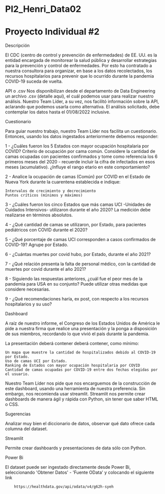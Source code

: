 # PI2_Henri_Data02

# Proyecto Individual #2

 Descripción

  El CDC (centro de control y prevención de enfermedades) de EE. UU. es la entidad encargada de monitorear la salud pública y desarrollar estrategias para la         prevención y control de enfermedades. Por esto ha contratado a nuestra consultora para organizar, en base a los datos recolectados, los recursos hospitalarios       para   prevenir que lo ocurrido durante la pandemia COVID-19 suceda de vuelta.

API o .csv
  Nos disponibilizan desde el departamento de Data Engineering un archivo .csv (detalle aquí), el cuál podemos usar para realizar nuestro análisis. Nuestro Team
  Líder, a su vez, nos facilitó información sobre la API, aclarando que podemos usarla como alternativa. El análisis solicitado, debe contemplar los datos hasta el   01/08/2022 inclusive.

Cuestionario

  Para guiar nuestro trabajo, nuestro Team Líder nos facilita un cuestionario. Entonces, usando los datos ingestados anteriormente debemos responder:

  1 - ¿Cuáles fueron los 5 Estados con mayor ocupación hospitalaria por COVID? Criterio de ocupación por cama común. Considere la cantidad de camas ocupadas con
  pacientes confirmados y tome como referencia los 6 primeros meses del 2020 - recuerde incluir la cifra de infectados en esos meses (acumulativo). ¿Influye el
  rango etario en este comportamiento?

  2 - Analice la ocupación de camas (Común) por COVID en el Estado de Nueva York durante la cuarentena establecida e indique:

    Intervalos de crecimiento y decrecimiento
    Puntos críticos (mínimos y máximos)

  3 - ¿Cuáles fueron los cinco Estados que más camas UCI -Unidades de Cuidados Intensivos- utilizaron durante el año 2020? La medición debe realizarse en términos
  absolutos.

  4 - ¿Qué cantidad de camas se utilizaron, por Estado, para pacientes pediátricos con COVID durante el 2020?

  5 - ¿Qué porcentaje de camas UCI corresponden a casos confirmados de COVID-19? Agrupe por Estado.

  6 - ¿Cuántas muertes por covid hubo, por Estado, durante el año 2021?

  7 - ¿Qué relación presenta la falta de personal médico, con la cantidad de muertes por covid durante el año 2021?

  8 - Siguiendo las respuestas anteriores, ¿cuál fue el peor mes de la pandemia para USA en su conjunto? Puede utilizar otras medidas que considere necesarias.

  9 - ¿Qué recomendaciones haría, ex post, con respecto a los recursos hospitalarios y su uso?

Dashboard
  
  A raíz de nuestro informe, el Congreso de los Estados Unidos de América le pide a nuestra firma que realice una presentación y la ponga a disposición de sus
  miembros, recordando lo que vivió el país durante la pandemia.

  La presentación deberá contener deberá contener, como mínimo:

    Un mapa que muestre la cantidad de hospitalizados debido al COVID-19 por Estado.
    Uso de camas UCI por Estado.
    Ranking de Estados con mayor ocupación hospitalaria por COVID
    Cantidad de camas ocupadas por COVID-19 entre dos fechas elegidas por el usuario.

  Nuestro Team Líder nos pide que nos encarguemos de la construcción de este dashboard, usando una herramienta de nuestra preferencia. Sin embargo, nos recomienda
  usar streamlit. Streamlit nos permite crear dashboards de manera ágil y rápida con Python, sin tener que saber HTML o CSS.

Sugerencias
  
  Analizar muy bien el diccionario de datos, observar qué dato ofrece cada columna del dataset.

Streamlit
  
  Permite crear dashboards y presentaciones de data sólo con Python.

Power Bi

  El dataset puede ser ingestado directamente desde Power Bi, seleccionando 'Obtener Datos' - 'Fuente OData' y colocando el siguiente link
  
        https://healthdata.gov/api/odata/v4/g62h-syeh
